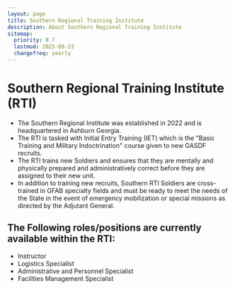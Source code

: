 ```yaml
---
layout: page
title: Southern Regional Training Institute
description: About Southern Regional Training Institute
sitemap:
  priority: 0.7
  lastmod: 2025-08-13
  changefreq: yearly
---
```


# Southern Regional Training Institute (RTI) 

* The Southern Regional Institute was established in 2022 and is headquartered in Ashburn Georgia.
* The RTI is tasked with Initial Entry Training (IET) which is the "Basic Training and Military Indoctrination" course given to new GASDF recruits.  
* The RTI trains new Soldiers and ensures that they are mentally and physically prepared and administratively correct before they are assigned to their new unit.
* In addition to training new recruits, Southern RTI Soldiers are cross-trained in GFAB specialty fields and must be ready to meet the needs of the State in the event of emergency mobilization or special missions as directed by the Adjutant General. 

## The Following roles/positions are currently available within the RTI:
* Instructor 
* Logistics Specialist
* Administrative and Personnel Specialist
* Facilities Management Specialist